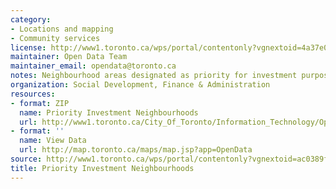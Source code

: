 ```yaml
---
category:
- Locations and mapping
- Community services
license: http://www1.toronto.ca/wps/portal/contentonly?vgnextoid=4a37e03bb8d1e310VgnVCM10000071d60f89RCRD
maintainer: Open Data Team
maintainer_email: opendata@toronto.ca
notes: Neighbourhood areas designated as priority for investment purposes.
organization: Social Development, Finance & Administration
resources:
- format: ZIP
  name: Priority Investment Neighbourhoods
  url: http://www1.toronto.ca/City_Of_Toronto/Information_Technology/Open_Data/Data_Sets/Assets/Files/priority-invest-neighbourhoods.zip
- format: ''
  name: View Data
  url: http://map.toronto.ca/maps/map.jsp?app=OpenData
source: http://www1.toronto.ca/wps/portal/contentonly?vgnextoid=ac0389fe9c18b210VgnVCM1000003dd60f89RCRD&vgnextchannel=1a66e03bb8d1e310VgnVCM10000071d60f89RCRD
title: Priority Investment Neighbourhoods
---
```

